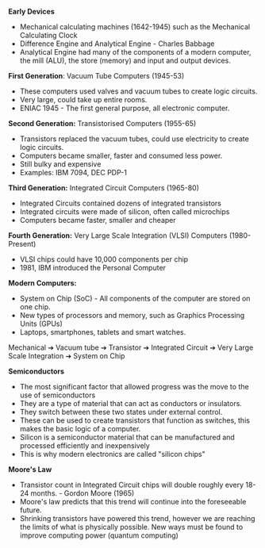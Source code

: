 
**Early Devices** 
- Mechanical calculating machines (1642-1945) such as the Mechanical Calculating Clock
- Difference Engine and Analytical Engine - Charles Babbage
- Analytical Engine had many of the components of a modern computer, the mill (ALU), the store (memory) and input and output devices. 

**First Generation**: Vacuum Tube Computers (1945-53)
- These computers used valves and vacuum tubes to create logic circuits. 
- Very large, could take up entire rooms.
- ENIAC 1945 - The first general purpose, all electronic computer. 

**Second Generation:** Transistorised Computers (1955-65)
- Transistors replaced the vacuum tubes, could use electricity to create logic circuits. 
- Computers became smaller, faster and consumed less power.
- Still bulky and expensive
- Examples: IBM 7094, DEC PDP-1

**Third Generation:** Integrated Circuit Computers (1965-80)
- Integrated Circuits contained dozens of integrated transistors
- Integrated circuits were made of silicon, often called microchips
- Computers became faster, smaller and cheaper

**Fourth Generation:** Very Large Scale Integration (VLSI) Computers (1980-Present) 
- VLSI chips could have 10,000 components per chip
- 1981, IBM introduced the Personal Computer

**Modern Computers:**
- System on Chip (SoC) - All components of the computer are stored on one chip.
- New types of processors and memory, such as Graphics Processing Units (GPUs)
- Laptops, smartphones, tablets and smart watches. 

Mechanical ➔ Vacuum tube ➔ Transistor ➔ Integrated Circuit ➔ Very Large
Scale Integration ➔ System on Chip

**Semiconductors**
- The most significant factor that allowed progress was the move to the use of semiconductors
- They are a type of material that can act as conductors or insulators.
- They switch between these two states under external control. 
- These can be used to create transistors that function as switches, this makes the basic logic of a computer. 
- Silicon is a semiconductor material that can be manufactured and processed efficiently and inexpensively
- This is why modern electronics are called "silicon chips"

**Moore's Law**
- Transistor count in Integrated Circuit chips will double roughly every 18-24 months. - Gordon Moore (1965)
- Moore's law predicts that this trend will continue into the foreseeable future. 
- Shrinking transistors have powered this trend, however we are reaching the limits of what is physically possible. New ways must be found to improve computing power (quantum computing)

